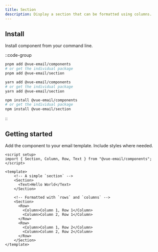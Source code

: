 ```yaml
---
title: Section
description: Display a section that can be formatted using columns.
---
```


## Install

Install component from your command line.

::code-group

```sh [pnpm]
pnpm add @vue-email/components
# or get the individual package
pnpm add @vue-email/section
```

```bash [yarn]
yarn add @vue-email/components
# or get the individual package
yarn add @vue-email/section
```

```bash [npm]
npm install @vue-email/components
# or get the individual package
npm install @vue-email/section
```
::

## Getting started

Add the component to your email template. Include styles where needed.

```vue
<script setup>
import { Section, Column, Row, Text } from "@vue-email/components";
</script>

<template>
    <!-- A simple `section` -->
    <Section>
      <Text>Hello World</Text>
    </Section>

    <!-- Formatted with `rows` and `columns` -->
    <Section>
      <Row>
        <Column>Column 1, Row 1</Column>
        <Column>Column 2, Row 1</Column>
      </Row>
      <Row>
        <Column>Column 1, Row 2</Column>
        <Column>Column 2, Row 2</Column>
      </Row>
    </Section>
</template>
```

